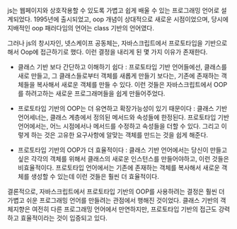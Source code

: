 js는 웹페이지와 상호작용할 수 있도록 가볍고 쉽게 배울 수 있는 프로그래밍 언어로 설계되었다. 1995년에 출시되었고, oop 개념이 상대적으로 새로운 시점이었으며, 당시에 지배적인 oop 패러다임의 언어는 class 기반의 언어였다. 

그러나 js의 창시자인, 넷스케이프 공동체는, 자바스크립트에서 프로토타입을 기반으로해서 Oop에 접근하기로 했다. 이런 결정을 내리게 된 몇 가지 이유가 존재한다.

- 클래스 기반 보다 간단하고 이해하기 쉽다 : 프로토타입 기반 언어들에선, 클래스를 새로 만들고, 그 클래스들로부터 객체를 새롭게 만들기 보다는, 기존에 존재하는 객체들을 복사해서 새로운 객체를 만들 수 있다.  이런 것들은 자바스크립트에서 OOP를 하려고하는 새로운 프로그래머들을 쉽게 만들어주었다. 

-  프로토타입 기반의 OOP는 더 유연하고 확장가능성이 있기 때문이다 : 클래스 기반 언어세너는, 클래스 계층에서 정의된 메서드와 속성들에 한정된다. 프로토타입 기반언어에서는, 어느 시점에서나 메서드를 수정하고 속성들을 더할 수 있다. 그리고 이렇게 하는 것은 고유한 요구사항에 알맞는 객체를 만드는 것을 쉽게 해준다. 

- 프로토타입 기반의 OOP가 더 효율적이다 : 클래스 기반 언어에서는 당신이 만들고 싶은 각각의 객체를 위해서 클래스의 새로운 인스턴스를 만들어야하고, 이런 것들은 비효율적이다. 프로토타입 언어에서는 기존에 존재하는 객체를 복사해서 새로운 객체를 생성할 수 있는데 이런 것들은 훨씬 더 효율적이다. 

결론적으로, 자바스크립트에서 프로토타입 기반의 OOP를 사용하려는 결정은 훨씬 더 가볍고 쉬운 프로그래밍 언어를 만들려는 관점에서 행해진 것이었다. 클래스 기반의 객체지향은 여전히 다른 프로그래밍 언어에서 만연하지만, 프로토타입 기반의 접근도 강력하고 효율적이라는 것이 입증되고 있다. 